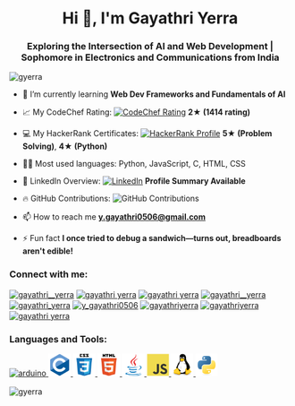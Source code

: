 <h1 align="center">Hi 👋, I'm Gayathri Yerra</h1>
<h3 align="center">Exploring the Intersection of AI and Web Development | Sophomore in Electronics and Communications from India</h3>

<p align="left"> <img src="https://komarev.com/ghpvc/?username=gyerra&label=Profile%20views&color=0e75b6&style=flat" alt="gyerra" /> </p>

- 🌱 I’m currently learning **Web Dev Frameworks and Fundamentals of AI**

- 📈 My CodeChef Rating: [![CodeChef Rating](https://img.shields.io/badge/dynamic/json?style=flat-square&color=orange&label=CodeChef&query=stars&url=https://competitive-coding-api.herokuapp.com/api/codechef/gayathri_yerra)](https://www.codechef.com/users/gayathri_yerra) **2★ (1414 rating)**

- 💻 My HackerRank Certificates: [![HackerRank Profile](https://img.shields.io/badge/dynamic/json?style=flat-square&color=green&label=HackerRank&query=badges&url=https://www.hackerrank.com/profile/y_gayathri0506)](https://www.hackerrank.com/profile/y_gayathri0506) **5★ (Problem Solving)**, **4★ (Python)**

- 🧑‍💻 Most used languages: Python, JavaScript, C, HTML, CSS

- 🏢 LinkedIn Overview: [![LinkedIn](https://raw.githubusercontent.com/rahuldkjain/github-profile-readme-generator/master/src/images/icons/Social/linked-in-alt.svg)](https://www.linkedin.com/in/gayathri-yerra) **Profile Summary Available**

- 🔥 GitHub Contributions: ![GitHub Contributions](https://github-readme-streak-stats.herokuapp.com/?user=gyerra&theme=dark)

- 📫 How to reach me **y.gayathri0506@gmail.com**

- ⚡ Fun fact **I once tried to debug a sandwich—turns out, breadboards aren't edible!**

<h3 align="left">Connect with me:</h3>
<p align="left">
<a href="https://twitter.com/gayathri__yerra" target="blank"><img align="center" src="https://raw.githubusercontent.com/rahuldkjain/github-profile-readme-generator/master/src/images/icons/Social/twitter.svg" alt="gayathri__yerra" height="30" width="40" /></a>
<a href="https://linkedin.com/in/gayathri-yerra" target="blank"><img align="center" src="https://raw.githubusercontent.com/rahuldkjain/github-profile-readme-generator/master/src/images/icons/Social/linked-in-alt.svg" alt="gayathri yerra" height="30" width="40" /></a>
<a href="https://fb.com/gayathri yerra" target="blank"><img align="center" src="https://raw.githubusercontent.com/rahuldkjain/github-profile-readme-generator/master/src/images/icons/Social/facebook.svg" alt="gayathri yerra" height="30" width="40" /></a>
<a href="https://instagram.com/gayathri__yerra" target="blank"><img align="center" src="https://raw.githubusercontent.com/rahuldkjain/github-profile-readme-generator/master/src/images/icons/Social/instagram.svg" alt="gayathri__yerra" height="30" width="40" /></a>
<a href="https://www.codechef.com/users/gayathri_yerra" target="blank"><img align="center" src="https://cdn.jsdelivr.net/npm/simple-icons@3.1.0/icons/codechef.svg" alt="gayathri_yerra" height="30" width="40" /></a>
<a href="https://www.hackerrank.com/profile/y_gayathri0506" target="blank"><img align="center" src="https://raw.githubusercontent.com/rahuldkjain/github-profile-readme-generator/master/src/images/icons/Social/hackerrank.svg" alt="y_gayathri0506" height="30" width="40" /></a>
<a href="https://codeforces.com/profile/gayathriyerra" target="blank"><img align="center" src="https://raw.githubusercontent.com/rahuldkjain/github-profile-readme-generator/master/src/images/icons/Social/codeforces.svg" alt="gayathriyerra" height="30" width="40" /></a>
<a href="https://www.leetcode.com/gayathriyerra" target="blank"><img align="center" src="https://raw.githubusercontent.com/rahuldkjain/github-profile-readme-generator/master/src/images/icons/Social/leet-code.svg" alt="gayathriyerra" height="30" width="40" /></a>
<a href="https://www.hackerearth.com/gayathri yerra" target="blank"><img align="center" src="https://raw.githubusercontent.com/rahuldkjain/github-profile-readme-generator/master/src/images/icons/Social/hackerearth.svg" alt="gayathri yerra" height="30" width="40" /></a>
</p>

<h3 align="left">Languages and Tools:</h3>
<p align="left"> 
  <a href="https://www.arduino.cc/" target="_blank" rel="noreferrer"> 
    <img src="https://cdn.worldvectorlogo.com/logos/arduino-1.svg" alt="arduino" width="40" height="40"/> 
  </a> 
  <a href="https://www.cprogramming.com/" target="_blank" rel="noreferrer"> 
    <img src="https://raw.githubusercontent.com/devicons/devicon/master/icons/c/c-original.svg" alt="c" width="40" height="40"/> 
  </a> 
  <a href="https://www.w3schools.com/css/" target="_blank" rel="noreferrer"> 
    <img src="https://raw.githubusercontent.com/devicons/devicon/master/icons/css3/css3-original-wordmark.svg" alt="css3" width="40" height="40"/> 
  </a> 
  <a href="https://www.w3.org/html/" target="_blank" rel="noreferrer"> 
    <img src="https://raw.githubusercontent.com/devicons/devicon/master/icons/html5/html5-original-wordmark.svg" alt="html5" width="40" height="40"/> 
  </a> 
  <a href="https://www.java.com" target="_blank" rel="noreferrer"> 
    <img src="https://raw.githubusercontent.com/devicons/devicon/master/icons/java/java-original.svg" alt="java" width="40" height="40"/> 
  </a> 
  <a href="https://developer.mozilla.org/en-US/docs/Web/JavaScript" target="_blank" rel="noreferrer"> 
    <img src="https://raw.githubusercontent.com/devicons/devicon/master/icons/javascript/javascript-original.svg" alt="javascript" width="40" height="40"/> 
  </a> 
  <a href="https://www.linux.org/" target="_blank" rel="noreferrer"> 
    <img src="https://raw.githubusercontent.com/devicons/devicon/master/icons/linux/linux-original.svg" alt="linux" width="40" height="40"/> 
  </a> 
  <a href="https://www.python.org" target="_blank" rel="noreferrer"> 
    <img src="https://raw.githubusercontent.com/devicons/devicon/master/icons/python/python-original.svg" alt="python" width="40" height="40"/> 
  </a> 
</p>

<p><img align="center" src="https://github-readme-stats.vercel.app/api/top-langs?username=gyerra&show_icons=true&locale=en&layout=compact&langs_count=10&hide=css,html" alt="gyerra" /></p>
